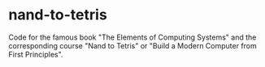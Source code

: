 # nand-to-tetris
Code for the famous book "The Elements of Computing Systems" and the corresponding course "Nand to Tetris" or "Build a Modern Computer from First Principles".
